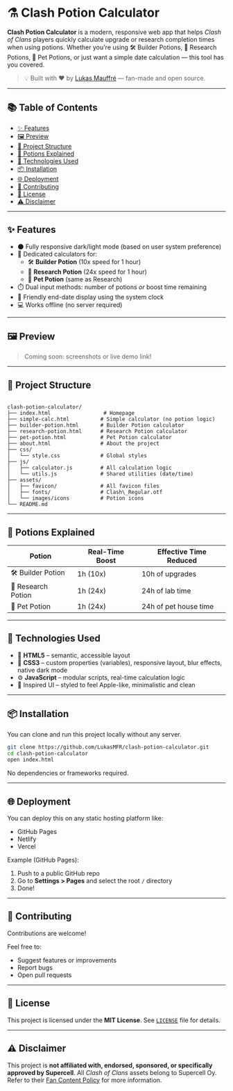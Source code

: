 # ⚗️ Clash Potion Calculator

**Clash Potion Calculator** is a modern, responsive web app that helps *Clash of Clans* players quickly calculate upgrade or research completion times when using potions. Whether you're using 🛠️ Builder Potions, 📘 Research Potions, 🐾 Pet Potions, or just want a simple date calculation — this tool has you covered.

> 💡 Built with ❤️ by [Lukas Mauffré](https://github.com/LukasMFR) — fan-made and open source.

---

## 📚 Table of Contents

- [✨ Features](#-features)
- [🖼️ Preview](#️-preview)
- [📁 Project Structure](#-project-structure)
- [🧠 Potions Explained](#-potions-explained)
- [🔧 Technologies Used](#-technologies-used)
- [📦 Installation](#-installation)
- [🌐 Deployment](#-deployment)
- [🤝 Contributing](#-contributing)
- [📄 License](#-license)
- [⚠️ Disclaimer](#️-disclaimer)

---

## ✨ Features

- 🌑 Fully responsive dark/light mode (based on user system preference)
- 🧪 Dedicated calculators for:
  - 🛠️ **Builder Potion** (10x speed for 1 hour)
  - 📘 **Research Potion** (24x speed for 1 hour)
  - 🐾 **Pet Potion** (same as Research)
- ⏱️ Dual input methods: number of potions *or* boost time remaining
- 📆 Friendly end-date display using the system clock
- 💻 Works offline (no server required)

---

## 🖼️ Preview

> Coming soon: screenshots or live demo link!

---

## 📁 Project Structure

```

clash-potion-calculator/
├── index.html                 # Homepage
├── simple-calc.html          # Simple calculator (no potion logic)
├── builder-potion.html       # Builder Potion calculator
├── research-potion.html      # Research Potion calculator
├── pet-potion.html           # Pet Potion calculator
├── about.html                # About the project
├── css/
│   └── style.css             # Global styles
├── js/
│   ├── calculator.js         # All calculation logic
│   └── utils.js              # Shared utilities (date/time)
├── assets/
│   ├── favicon/              # All favicon files
│   ├── fonts/                # Clash\_Regular.otf
│   └── images/icons          # Potion icons
└── README.md

````

---

## 🧠 Potions Explained

| Potion           | Real-Time Boost | Effective Time Reduced |
|------------------|-----------------|-------------------------|
| 🛠️ Builder Potion | 1h (10x)        | 10h of upgrades         |
| 📘 Research Potion| 1h (24x)        | 24h of lab time         |
| 🐾 Pet Potion     | 1h (24x)        | 24h of pet house time   |

---

## 🔧 Technologies Used

- 🧩 **HTML5** – semantic, accessible layout
- 🎨 **CSS3** – custom properties (variables), responsive layout, blur effects, native dark mode
- ⚙️ **JavaScript** – modular scripts, real-time calculation logic
- 🍎 Inspired UI – styled to feel Apple-like, minimalistic and clean

---

## 📦 Installation

You can clone and run this project locally without any server.

```bash
git clone https://github.com/LukasMFR/clash-potion-calculator.git
cd clash-potion-calculator
open index.html
```

No dependencies or frameworks required.

---

## 🌐 Deployment

You can deploy this on any static hosting platform like:

* GitHub Pages
* Netlify
* Vercel

Example (GitHub Pages):

1. Push to a public GitHub repo
2. Go to **Settings > Pages** and select the root `/` directory
3. Done!

---

## 🤝 Contributing

Contributions are welcome!

Feel free to:

* Suggest features or improvements
* Report bugs
* Open pull requests

---

## 📄 License

This project is licensed under the **MIT License**.
See [`LICENSE`](LICENSE) file for details.

---

## ⚠️ Disclaimer

This project is **not affiliated with, endorsed, sponsored, or specifically approved by Supercell**.
All *Clash of Clans* assets belong to Supercell Oy.
Refer to their [Fan Content Policy](https://supercell.com/en/fan-content-policy/) for more information.

